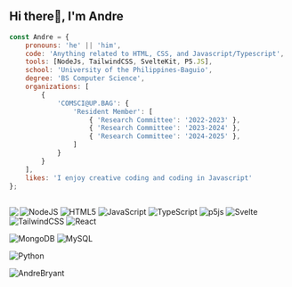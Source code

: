 ## Hi there👋, I'm Andre

```javascript
const Andre = {
	pronouns: 'he' || 'him',
	code: 'Anything related to HTML, CSS, and Javascript/Typescript',
	tools: [NodeJs, TailwindCSS, SvelteKit, P5.JS],
	school: 'University of the Philippines-Baguio',
	degree: 'BS Computer Science',
	organizations: [
		{
			'COMSCI@UP.BAG': {
				'Resident Member': [
					{ 'Research Committee': '2022-2023' },
					{ 'Research Committee': '2023-2024' },
					{ 'Research Committee': '2024-2025' },
				]
			}
		}
	],
	likes: 'I enjoy creative coding and coding in Javascript'
};
```
<!--![Andre's GitHub stats](https://github-readme-stats.vercel.app/api?username=AndreBryant&show_icons=true&theme=dark)-->
## 
<p align="center" href="https://github.com/AndreBryant">
  <img align="left" src="https://github-readme-stats.vercel.app/api?username=AndreBryant"/>
<!--   <img align="center" src="https://github-readme-streak-stats.herokuapp.com/?user=AndreBryant&" alt="AndreBryant" /> -->
</p>

![NodeJS](https://img.shields.io/badge/node.js-6DA55F?style=for-the-badge&logo=node.js&logoColor=white)
![HTML5](https://img.shields.io/badge/html5-%23E34F26.svg?style=for-the-badge&logo=html5&logoColor=white)
![JavaScript](https://img.shields.io/badge/javascript-%23323330.svg?style=for-the-badge&logo=javascript&logoColor=%23F7DF1E)
![TypeScript](https://img.shields.io/badge/typescript-%23007ACC.svg?style=for-the-badge&logo=typescript&logoColor=white)
![p5js](https://img.shields.io/badge/p5.js-ED225D?style=for-the-badge&logo=p5.js&logoColor=FFFFFF)
![Svelte](https://img.shields.io/badge/svelte-%23f1413d.svg?style=for-the-badge&logo=svelte&logoColor=white)
![TailwindCSS](https://img.shields.io/badge/tailwindcss-%2338B2AC.svg?style=for-the-badge&logo=tailwind-css&logoColor=white)
![React](https://img.shields.io/badge/react-%2320232a.svg?style=for-the-badge&logo=react&logoColor=%2361DAFB)

![MongoDB](https://img.shields.io/badge/MongoDB-%234ea94b.svg?style=for-the-badge&logo=mongodb&logoColor=white)
![MySQL](https://img.shields.io/badge/mysql-4479A1.svg?style=for-the-badge&logo=mysql&logoColor=white)

![Python](https://img.shields.io/badge/python-3670A0?style=for-the-badge&logo=python&logoColor=ffdd54)

<p align="left"> <img src="https://komarev.com/ghpvc/?username=AndreBryant&label=Profile%20views&color=0e75b6&style=flat" alt="AndreBryant" /> </p>
<!--
**AndreBryant/AndreBryant** is a ✨ _special_ ✨ repository because its `README.md` (this file) appears on your GitHub profile.

Here are some ideas to get you started:

- 🔭 I’m currently working on ...
- 🌱 I’m currently learning ...
- 👯 I’m looking to collaborate on ...
- 🤔 I’m looking for help with ...
- 💬 Ask me about ...
- 📫 How to reach me: ...
- 😄 Pronouns: ...
- ⚡ Fun fact: ...
-->
